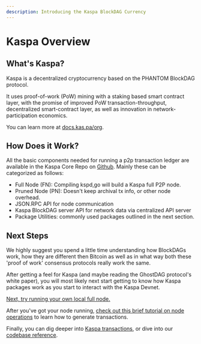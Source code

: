 ```yaml
---
description: Introducing the Kaspa BlockDAG Currency
---
```


# Kaspa Overview

## What's Kaspa?

Kaspa is a decentralized cryptocurrency based on the PHANTOM BlockDAG protocol.  

It uses proof-of-work \(PoW\) mining with a staking based smart contract layer, with the promise of improved PoW transaction-throughput, decentralized smart-contract layer, as well as innovation in network-participation economics.

You can learn more at [docs.kas.pa/org](https://docs.kas.pa/organization).

## How Does it Work?

All the basic components needed for running a p2p transaction ledger are available in the Kaspa Core Repo on [Github](https://github.com/daglabs).  Mainly these can be categorized as follows:

* Full Node \(FN\):  Compiling kspd,go will build a Kaspa full P2P node.
* Pruned Node \(PN\): Doesn't keep archival tx info, or other node overhead.
* JSON.RPC API for node communication
* Kaspa BlockDAG server API for network data via  centralized API server
* Package Utilities: commonly used packages outlined in the next section.

## Next Steps

We highly suggest you spend a little time understanding how BlockDAGs work, how they are different then Bitcoin as well as in what way both these 'proof of work' consensus protocols really work the same.

After getting a feel for Kaspa \(and maybe reading the GhostDAG protocol's white paper\), you will most likely next start getting to know how Kaspa packages work as you start to interact with the Kaspa Devnet.

[Next, try running your own local full node.]()

After you've got your node running, [check out this brief tutorial on node operations]() to learn how to generate transactions.

Finally, you can dig deeper into [Kaspa transactions](), or dive into our [codebase reference](../../codebase/code-ref/).

